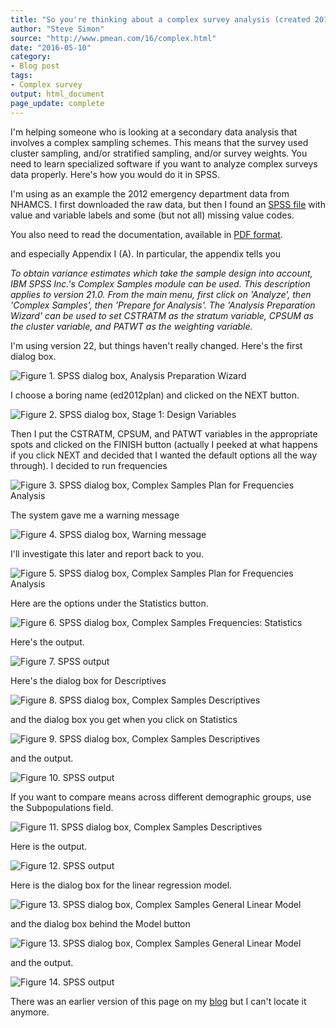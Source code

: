```yaml
---
title: "So you're thinking about a complex survey analysis (created 2016-05-10)."
author: "Steve Simon"
source: "http://www.pmean.com/16/complex.html"
date: "2016-05-10"
category: 
- Blog post
tags:
- Complex survey
output: html_document
page_update: complete
---
```


I'm helping someone who is looking at a secondary data analysis that involves a complex sampling schemes. This means that the survey used cluster sampling, and/or stratified sampling, and/or survey weights. You need to learn specialized software if you want to analyze complex surveys data properly. Here's how you would do it in SPSS.

I'm using as an example the 2012 emergency department data from NHAMCS. I first downloaded the raw data, but then I found an [SPSS file][sps1] with value and variable labels and some (but not all) missing value codes.

[sps1]: ftp://ftp.cdc.gov/pub/Health_Statistics/NCHS/dataset_documentation/nhamcs/spss/

You also need to read the documentation, available in [PDF format][sps2].

[sps2]: ftp://ftp.cdc.gov/pub/Health_Statistics/NCHS/Dataset_Documentation/NHAMCS/doc12_ed.pdf

and especially Appendix I (A). In particular, the appendix tells you

*To obtain variance estimates which take the sample design into account, IBM SPSS Inc.'s Complex Samples module can be used. This description applies to version 21.0. From the main menu, first click on 'Analyze', then 'Complex Samples', then 'Prepare for Analysis'. The 'Analysis Preparation Wizard' can be used to set CSTRATM as the stratum variable, CPSUM as the cluster variable, and PATWT as the weighting variable.*

I'm using version 22, but things haven't really changed. Here's the first dialog box.

![Figure 1. SPSS dialog box, Analysis Preparation Wizard](http://www.pmean.com/new-images/16/complex01.PNG)

I choose a boring name (ed2012plan) and clicked on the NEXT button.

![Figure 2. SPSS dialog box, Stage 1: Design Variables](http://www.pmean.com/new-imags/16/complex02.PNG)

Then I put the CSTRATM, CPSUM, and PATWT variables in the appropriate spots and clicked on the FINISH button (actually I peeked at what happens if you click NEXT and decided that I wanted the default options all the way through). I decided to run frequencies

![Figure 3. SPSS dialog box, Complex Samples Plan for Frequencies Analysis](http://www.pmean.com/new-images/16/complex03.PNG)

The system gave me a warning message

![Figure 4. SPSS dialog box, Warning message](http://www.pmean.com/new-images/16/complex04.PNG)

I'll investigate this later and report back to you.

![Figure 5. SPSS dialog box, Complex Samples Plan for Frequencies Analysis](http://www.pmean.com/new-images/16/complex32.PNG)

Here are the options under the Statistics button.

![Figure 6. SPSS dialog box, Complex Samples Frequencies: Statistics](http://www.pmean.com/new-images/16/complex31.PNG)

Here's the output.

![Figure 7. SPSS output](http://www.pmean.com/new-images/16/complex11.jpg)

Here's the dialog box for Descriptives

![Figure 8. SPSS dialog box, Complex Samples Descriptives](http://www.pmean.com/new-images/16/complex34.PNG)

and the dialog box you get when you click on Statistics

![Figure 9. SPSS dialog box, Complex Samples Descriptives](http://www.pmean.com/new-images/16/complex33.PNG)

and the output.

![Figure 10. SPSS output](http://www.pmean.com/new-images/16/complex12.jpg)

If you want to compare means across different demographic groups, use the Subpopulations field.

![Figure 11. SPSS dialog box, Complex Samples Descriptives](http://www.pmean.com/new-images/16/complex35.PNG)

Here is the output.

![Figure 12. SPSS output](http://www.pmean.com/new-images/16/complex13.jpg)

Here is the dialog box for the linear regression model.

![Figure 13. SPSS dialog box, Complex Samples General Linear Model](http://www.pmean.com/new-images/16/complex36.PNG)

and the dialog box behind the Model button

![Figure 13. SPSS dialog box, Complex Samples General Linear Model](http://www.pmean.com/new-images/16/complex37.PNG)

and the output.

![Figure 14. SPSS output](http://www.pmean.com/new-images/16/complex14.jpg)

There was an earlier version of this page on my [blog][sim2] but I can't locate it anymore.

[sim2]: http://blog.pmean.com

